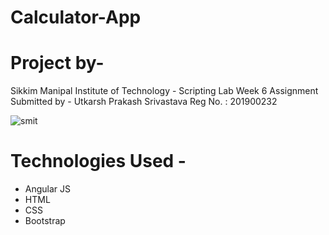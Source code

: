 # Calculator-App

# Project by-
Sikkim Manipal Institute of Technology - Scripting Lab Week 6 Assignment
Submitted by - Utkarsh Prakash Srivastava
Reg No. : 201900232

![smit]("C:\Users\Asus\Desktop\smit.png")


# Technologies Used -

- Angular JS
- HTML
- CSS
- Bootstrap

